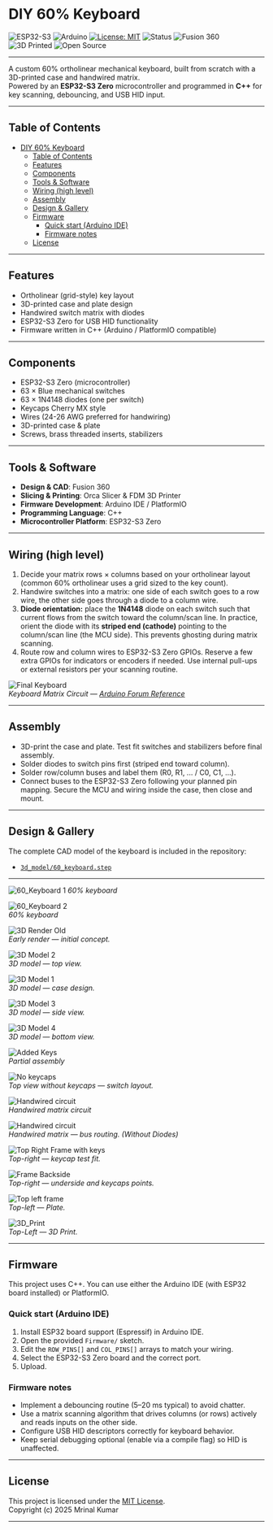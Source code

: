 # DIY 60% Keyboard

![ESP32-S3](https://img.shields.io/badge/MCU-ESP32--S3-blue?logo=espressif)
![Arduino](https://img.shields.io/badge/IDE-Arduino-blue?logo=arduino)
[![License: MIT](https://img.shields.io/badge/License-MIT-green)](./LICENSE)
![Status](https://img.shields.io/badge/Status-Completed-brightgreen)
![Fusion 360](https://img.shields.io/badge/CAD-Fusion%20360-orange?logo=autodesk)  
![3D Printed](https://img.shields.io/badge/Case-3D%20Printed-purple)
![Open Source](https://img.shields.io/badge/Open%20Source-❤-ff69b4)

---

A custom 60% ortholinear mechanical keyboard, built from scratch with a 3D-printed case and handwired matrix.  
Powered by an **ESP32-S3 Zero** microcontroller and programmed in **C++** for key scanning, debouncing, and USB HID input.

---

## Table of Contents

- [DIY 60% Keyboard](#diy-60-keyboard)
  - [Table of Contents](#table-of-contents)
  - [Features](#features)
  - [Components](#components)
  - [Tools \& Software](#tools--software)
  - [Wiring (high level)](#wiring-high-level)
  - [Assembly](#assembly)
  - [Design \& Gallery](#design--gallery)
  - [Firmware](#firmware)
    - [Quick start (Arduino IDE)](#quick-start-arduino-ide)
    - [Firmware notes](#firmware-notes)
  - [License](#license)

---

## Features

- Ortholinear (grid-style) key layout  
- 3D-printed case and plate design  
- Handwired switch matrix with diodes  
- ESP32-S3 Zero for USB HID functionality  
- Firmware written in C++ (Arduino / PlatformIO compatible)

---

## Components

- ESP32-S3 Zero (microcontroller)  
- 63 × Blue mechanical switches
- 63 × 1N4148 diodes (one per switch)  
- Keycaps Cherry MX style
- Wires (24-26 AWG preferred for handwiring)  
- 3D-printed case & plate  
- Screws, brass threaded inserts, stabilizers

---

## Tools & Software

- **Design & CAD**: Fusion 360
- **Slicing & Printing**: Orca Slicer & FDM 3D Printer
- **Firmware Development**: Arduino IDE / PlatformIO  
- **Programming Language**: C++  
- **Microcontroller Platform**: ESP32-S3 Zero  

---

## Wiring (high level)

1. Decide your matrix rows × columns based on your ortholinear layout (common 60% ortholinear uses a grid sized to the key count).  
2. Handwire switches into a matrix: one side of each switch goes to a row wire, the other side goes through a diode to a column wire.  
3. **Diode orientation:** place the **1N4148** diode on each switch such that current flows from the switch toward the column/scan line. In practice, orient the diode with its **striped end (cathode)** pointing to the column/scan line (the MCU side). This prevents ghosting during matrix scanning.  
4. Route row and column wires to ESP32-S3 Zero GPIOs. Reserve a few extra GPIOs for indicators or encoders if needed. Use internal pull-ups or external resistors per your scanning routine.

![Final Keyboard](/images/Keyboard_Matrix_Circuit.png)  
*Keyboard Matrix Circuit — [Arduino Forum Reference](https://forum.arduino.cc/t/what-is-the-actual-circuitry-of-a-keypad-and-the-switch/1046828)*

---

## Assembly

- 3D-print the case and plate. Test fit switches and stabilizers before final assembly.  
- Solder diodes to switch pins first (striped end toward column).
- Solder row/column buses and label them (R0, R1, ... / C0, C1, ...).  
- Connect buses to the ESP32-S3 Zero following your planned pin mapping. Secure the MCU and wiring inside the case, then close and mount.

---

## Design & Gallery

The complete CAD model of the keyboard is included in the repository:  

- [`3d_model/60_keyboard.step`](./3D_Model/60_Keyboard.step)

---

![60_Keyboard 1](/images/60_Keyboard.jpeg)
*60% keyboard*

![60_Keyboard 2](/images/60_Keyboard_2.jpeg)  
*60% keyboard*

![3D Render Old](/images/3D_Render_Old.jpeg)  
*Early render — initial concept.*

![3D Model 2](/images/3D_Model_2.png)  
*3D model — top view.*

![3D Model 1](/images/3D_Model_1.png)  
*3D model — case design.*

![3D Model 3](/images/3D_Model_3.jpeg)  
*3D model — side view.*

![3D Model 4](/images/3D_Model_4.jpeg)  
*3D model — bottom view.*

![Added Keys](/images/Added_Keys.png)  
*Partial assembly*

![No keycaps](/images/No_keycaps.png)  
*Top view without keycaps — switch layout.*

![Handwired circuit](/images/Circuit.jpg)  
*Handwired matrix circuit*

![Handwired circuit](/images/Handwired_circuit.png)  
*Handwired matrix — bus routing. (Without Diodes)*

![Top Right Frame with keys](/images/Top_Right_Frame_with_keys.png)  
*Top-right — keycap test fit.*

![Frame Backside](/images/Frame_Backside.png)  
*Top-right — underside and keycaps points.*

![Top left frame](/images/Top_left_frame.png)  
*Top-left — Plate.*

![3D_Print](/images/3D_Print.png)  
*Top-Left — 3D Print.*

---

## Firmware

This project uses C++. You can use either the Arduino IDE (with ESP32 board installed) or PlatformIO.

### Quick start (Arduino IDE)

1. Install ESP32 board support (Espressif) in Arduino IDE.  
2. Open the provided `Firmware/` sketch.  
3. Edit the `ROW_PINS[]` and `COL_PINS[]` arrays to match your wiring.  
4. Select the ESP32-S3 Zero board and the correct port.  
5. Upload.

### Firmware notes

- Implement a debouncing routine (5–20 ms typical) to avoid chatter.  
- Use a matrix scanning algorithm that drives columns (or rows) actively and reads inputs on the other side.  
- Configure USB HID descriptors correctly for keyboard behavior.  
- Keep serial debugging optional (enable via a compile flag) so HID is unaffected.

---

## License

This project is licensed under the [MIT License](./license).  
Copyright (c) 2025 Mrinal Kumar

---
